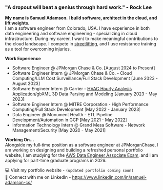### "A dropout will beat a genius through hard work." - Rock Lee

<strong> My name is Samuel Adamson. I build software, architect in the cloud, and lift weights. </strong> <br>
I am a software engineer from Colorado, USA. I have experience in both data engineering and software engineering - specializing in cloud infrastructure. During my career, I want to make meaningful contributions to the cloud landscape. I compete in [streetlifting](https://en.wikipedia.org/wiki/Street_workout#Streetlifting), and I use resistance training as a tool for overcoming injuries.

<strong> Work Experience </strong>
* Software Engineer @ JPMorgan Chase & Co. [August 2024 to Present]
* Software Engineer Intern @ JPMorgan Chase & Co. - Cloud Computing/LLM Cost Surveillance/Full Stack Development [June 2023 - August 2023]
* Software Engineer Intern @ Carrier - [HVAC Hourly Analysis Application](https://www.carrier.com/commercial/en/us/software/hvac-system-design/hourly-analysis-program/)/gbXML 3D Data Parsing and Modeling [January 2023 - May 2023]
* Software Engineer Intern @ MITRE Corporation - High Performance Computing/Full Stack Development [May 2022 - January 2023]
* Data Engineer @ Monument Health - ETL Pipeline Development/Automation in GCP [May 2021 - May 2022]
* Information Technology Intern @ Grand Mesa Software - Network Management/Security [May 2020 - May 2021] <br>

<strong>Working On...</strong> <br>
Alongside my full-time position as a software engineer at JPMorganChase, I am working on designing and building a refreshed personal portfolio website, I am studying for the [AWS Data Engineer Associate Exam](https://aws.amazon.com/certification/certified-data-engineer-associate/), and I am applying for part-time graduate programs in 2026.

:computer: Visit my portfolio website - `(updated portfolio coming soon)` <br>
:speech_balloon: Connect with me on LinkedIn - https://www.linkedin.com/in/samuel-adamson-cs/ <br>
